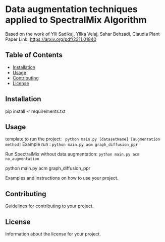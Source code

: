 # Data augmentation techniques applied to SpectralMix Algorithm

Based on the work of Ylli Sadikaj, Yllka Velaj, Sahar Behzadi, Claudia Plant
Paper Link: https://arxiv.org/pdf/2311.01840

## Table of Contents

- [Installation](#installation)
- [Usage](#usage)
- [Contributing](#contributing)
- [License](#license)

## Installation

pip install -r requirements.txt

## Usage

template to run the project:
` python main.py [datasetName] [augmentation method]`
Example run : `python main.py acm graph_diffusion_ppr`

Run SpectralMix without data augmentation:
`python main.py acm no_augmentation`

python main.py acm graph_diffusion_ppr

Examples and instructions on how to use your project.

## Contributing

Guidelines for contributing to your project.

## License

Information about the license for your project.
